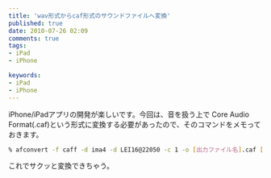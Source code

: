 ```yaml
---
title: 'wav形式からcaf形式のサウンドファイルへ変換'
published: true
date: 2010-07-26 02:09
comments: true
tags:
- iPad
- iPhone

keywords:
- iPad
- iPhone
---
```

iPhone/iPadアプリの開発が楽しいです。今回は、音を扱う上で Core Audio Format(.caf)という形式に変換する必要があったので、そのコマンドをメモっておきます。


```sh
% afconvert -f caff -d ima4 -d LEI16@22050 -c 1 -o [出力ファイル名].caf [入力ファイル名].wav
```

これでサクッと変換できちゃう。